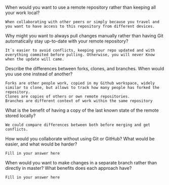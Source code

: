 When would you want to use a remote repository rather than keeping all your work
local?

    When collaborating with other peers or simply because you travel and you want to have access to this repository from different devices.

Why might you want to always pull changes manually rather than having Git
automatically stay up-to-date with your remote repository?

    It´s easier to avoid conflicts, keeping your repo updated and with everything commited before pulling. Otherwise, you will never Know when the update will came.

Describe the differences between forks, clones, and branches.  When would you
use one instead of another?

    Forks are other people work, copied in my Github workspace, widely similar to clone, but allows to track how many people has forked the repository.
    Clones are copies of others or own remote repositories.
    Branches are different context of work within the same repository

What is the benefit of having a copy of the last known state of the remote
stored locally?

    We could compare differences between both before merging and get conflicts.

How would you collaborate without using Git or GitHub?  What would be easier,
and what would be harder?

    Fill in your answer here

When would you want to make changes in a separate branch rather than directly in
master?  What benefits does each approach have?

    Fill in your answer here
